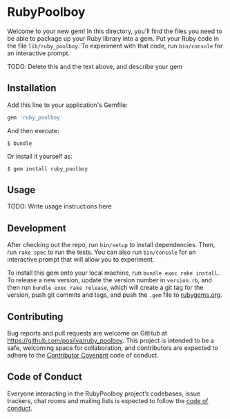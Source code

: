 # RubyPoolboy

Welcome to your new gem! In this directory, you'll find the files you need to be able to package up your Ruby library into a gem. Put your Ruby code in the file `lib/ruby_poolboy`. To experiment with that code, run `bin/console` for an interactive prompt.

TODO: Delete this and the text above, and describe your gem

## Installation

Add this line to your application's Gemfile:

```ruby
gem 'ruby_poolboy'
```

And then execute:

    $ bundle

Or install it yourself as:

    $ gem install ruby_poolboy

## Usage

TODO: Write usage instructions here

## Development

After checking out the repo, run `bin/setup` to install dependencies. Then, run `rake spec` to run the tests. You can also run `bin/console` for an interactive prompt that will allow you to experiment.

To install this gem onto your local machine, run `bundle exec rake install`. To release a new version, update the version number in `version.rb`, and then run `bundle exec rake release`, which will create a git tag for the version, push git commits and tags, and push the `.gem` file to [rubygems.org](https://rubygems.org).

## Contributing

Bug reports and pull requests are welcome on GitHub at https://github.com/posilva/ruby_poolboy. This project is intended to be a safe, welcoming space for collaboration, and contributors are expected to adhere to the [Contributor Covenant](http://contributor-covenant.org) code of conduct.

## Code of Conduct

Everyone interacting in the RubyPoolboy project’s codebases, issue trackers, chat rooms and mailing lists is expected to follow the [code of conduct](https://github.com/posilva/ruby_poolboy/blob/master/CODE_OF_CONDUCT.md).

